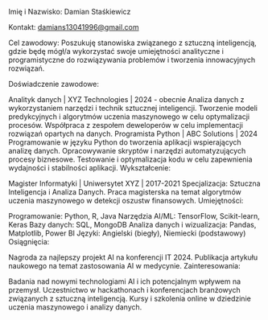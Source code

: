 Imię i Nazwisko: Damian Staśkiewicz

Kontakt: damians13041996@gmail.com

Cel zawodowy: Poszukuję stanowiska związanego z sztuczną inteligencją, gdzie będę mógł/a wykorzystać swoje umiejętności analityczne i programistyczne do rozwiązywania problemów i tworzenia innowacyjnych rozwiązań.

Doświadczenie zawodowe:

Analityk danych | XYZ Technologies | 2024 - obecnie
Analiza danych z wykorzystaniem narzędzi i technik sztucznej inteligencji.
Tworzenie modeli predykcyjnych i algorytmów uczenia maszynowego w celu optymalizacji procesów.
Współpraca z zespołem deweloperów w celu implementacji rozwiązań opartych na danych.
Programista Python | ABC Solutions | 2024
Programowanie w języku Python do tworzenia aplikacji wspierających analizę danych.
Opracowywanie skryptów i narzędzi automatyzujących procesy biznesowe.
Testowanie i optymalizacja kodu w celu zapewnienia wydajności i stabilności aplikacji.
Wykształcenie:

Magister Informatyki | Uniwersytet XYZ | 2017-2021
Specjalizacja: Sztuczna Inteligencja i Analiza Danych.
Praca magisterska na temat algorytmów uczenia maszynowego w detekcji oszustw finansowych.
Umiejętności:

Programowanie: Python, R, Java
Narzędzia AI/ML: TensorFlow, Scikit-learn, Keras
Bazy danych: SQL, MongoDB
Analiza danych i wizualizacja: Pandas, Matplotlib, Power BI
Języki: Angielski (biegły), Niemiecki (podstawowy)
Osiągnięcia:

Nagroda za najlepszy projekt AI na konferencji IT 2024.
Publikacja artykułu naukowego na temat zastosowania AI w medycynie.
Zainteresowania:

Badania nad nowymi technologiami AI i ich potencjalnym wpływem na przemysł.
Uczestnictwo w hackathonach i konferencjach branżowych związanych z sztuczną inteligencją.
Kursy i szkolenia online w dziedzinie uczenia maszynowego i analizy danych.
